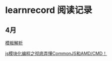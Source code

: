 # learnrecord 阅读记录

## 4月
[模板解析](https://github.com/xucz/jst-helloworld/blob/master/fis-conf.js)

[js模块化编程之彻底弄懂CommonJS和AMD/CMD！](https://www.cnblogs.com/chenguangliang/p/5856701.html)
